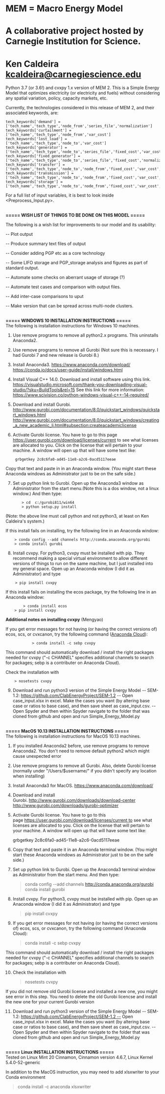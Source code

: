 # MEM = Macro Energy Model
#
# A collaborative project hosted by Carnegie Institution for Science.
#
# Ken Caldeira <kcaldeira@carnegiescience.edu>


Python 3.7 (or 3.6!) and cvxpy 1.x version of MEM 2. This is a Simple Energy Model that optimizes electricity (or electricity
and fuels) without considering any spatial variation, policy, capacity markets, etc.

Currently, the technologies considered in this release of MEM 2, and their associated keywords, are:


    tech_keywords['demand'] = ['tech_name','tech_type','node_from','series_file','normalization']
    tech_keywords['curtailment'] = ['tech_name','tech_type','node_from','var_cost']
    tech_keywords['lost_load'] = ['tech_name','tech_type','node_to','var_cost']
    tech_keywords['generator'] = ['tech_name','tech_type','node_to','series_file','fixed_cost','var_cost','normalization','capacity']
    tech_keywords['fixed_generator'] = ['tech_name','tech_type','node_to','series_file','fixed_cost','normalization','capacity']
    tech_keywords['transfer'] = ['tech_name','tech_type','node_to','node_from','fixed_cost','var_cost','efficiency','capacity']
    tech_keywords['transmission'] = ['tech_name','tech_type','node_to','node_from','fixed_cost','var_cost','efficiency','capacity']
    tech_keywords['storage'] = ['tech_name','tech_type','node_to','node_from','fixed_cost','var_cost','efficiency','charging_time','decay_rate','capacity']

For a full list of input variables, it is best to look inside <Preprocess_Input.py>.

<br>
<b>=====  WISH LIST OF THINGS TO BE DONE ON THIS MODEL  =====</b>
<br>

The following is a wish list for improvements to our model and its usability:

-- Plot output

-- Produce summary text files of output

-- Consider adding PGP etc as a core technology

-- Some LIFO storage and PGP_storage analysis and figures as part of standard output.

-- Automate some checks on aberrant usage of storage (?)

-- Automate test cases and comparison with output files.

-- Add inter-case comparisons to uput

-- Make version that can be spread across multi-node clusters.


<br>
<b>=====  WINDOWS 10 INSTALLATION INSTRUCTIONS  ===== </b>
<br>
The following is installation instructions for Windows 10 machines.

1. Use remove programs to remove all python2.x programs. This uninstalls Anaconda2.

2. Use remove programs to remove all Gurobi (Not sure this is necessary. I had Gurobi 7 and new release is Gurobi 8.)

3. Install Anaconda3. https://www.anaconda.com/download/ https://conda.io/docs/user-guide/install/windows.html

4. Install Visual C++ 14.0.  Download and install software using this link. https://visualstudio.microsoft.com/thank-you-downloading-visual-studio/?sku=BuildTools&rel=15 See this link for more information: https://www.scivision.co/python-windows-visual-c++-14-required/

5. Download and install Gurobi. http://www.gurobi.com/documentation/8.0/quickstart_windows/quickstart_windows.html http://www.gurobi.com/documentation/8.0/quickstart_windows/creating_a_new_academic_li.html#subsection:createacademiclicense

6. Activate Gurobi license. You have to go to this page https://user.gurobi.com/download/licenses/current to see what licenses are allocated to you. Click on the license that will pertain to your machine. A window will open up that will have some text like:

		grbgetkey 2c8c6fa0-ad45-11e8-a2c6-0acd5117eeae

Copy that text and paste in in an Anaconda window. (You might start these Anaconda windows as Administrator just to be on the safe side.)

7. Set up python link to Gurobi. Open up the Anaconda3 window as Administrator from the start menu.(Note this is a dos window, not a linux window.) And then type:

	       > cd  c:/gurobi811/win64
	       > python setup.py install
	       
(Note: the above line must call python and not python3, at least on Ken Caldeira's system.)

If this install fails on installing, try the following line in an Anaconda window:

		> conda config --add channels http://conda.anaconda.org/gurobi
		> conda install gurobi

8. Install cvxpy. For python3, cvxpy must be installed with pip. They recommend making a special virtual environment to allow different versions of things to run on the same machine, but I just installed into my general space.  Open up an Anaconda window (I did it as Administrator) and type

		> pip install cvxpy 

If this install fails on installing the ecos package, try the following line in an Anaconda window:

	        > conda install ecos
		> pip install cvxpy

<b>Additional notes on installing cvxpy</b> (Mengyao)

If you get error messages for not having (or having the correct versions of) ecos, scs, or cvxcanon, try the following command (<a href="https://anaconda.org/sebp/cvxpy">Anaconda Cloud</a>): 

                > conda install -c sebp cvxpy

This command should automatically download / install the right packages needed for cvxpy ("-c CHANNEL" specifies additional channels to search for packages; sebp is a contributer on Anaconda Cloud).

Check the installation with

		> nosetests cvxpy 

9. Download and run python3 version of the Simple Energy Model -- SEM-1.2: https://github.com/ClabEnergyProject/SEM-1.2
-- Open case_input.xlsx in excel. Make the cases you want (by altering base case or ratios to base case), and then save sheet as case_input.csv.
-- Open Spyder and then within Spyder navigate to the folder that was cloned from github and open and run Simple_Energy_Model.py


<br>
<b>=====  MacOS 10.13 INSTALLATION INSTRUCTIONS  ===== </b>
<br>
The following is installation instructions for MacOS 10.13 machines.

1. If you installed Anaconda2 before, use remove programs to remove Anaconda2. You don't need to remove default python2 which might cause unexpected error

2. Use remove programs to remove all Gurobi. Also, delete Gurobi license (normally under "/Users/$username/" if you didn't specify any location when installing)

3. Install Anaconda3 for MacOS. https://www.anaconda.com/download/

4. Download and install Gurobi. http://www.gurobi.com/downloads/download-center  http://www.gurobi.com/downloads/gurobi-optimizer

5. Activate Gurobi license. You have to go to this page https://user.gurobi.com/download/licenses/current to see what licenses are allocated to you. Click on the license that will pertain to your machine. A window will open up that will have some text like: 

	grbgetkey 2c8c6fa0-ad45-11e8-a2c6-0acd5117eeae

6. Copy that text and paste it in an Anaconda terminal window. (You might start these Anaconda windows as Administrator just to be on the safe side.)

7. Set up python link to Gurobi. Open up the Anaconda3 terminal window as Administrator from the start menu. And then type:

	> conda config --add channels http://conda.anaconda.org/gurobi	
	> conda install gurobi

8. Install cvxpy. For python3, cvxpy must be installed with pip. Open up an Anaconda window (I did it as Administrator) and type 

	> pip install cvxpy 

9. If you get error messages for not having (or having the correct versions of) ecos, scs, or cvxcanon, try the following command (Anaconda Cloud):

	> conda install -c sebp cvxpy

This command should automatically download / install the right packages needed for cvxpy ("-c CHANNEL" specifies additional channels to search for packages; sebp is a contributer on Anaconda Cloud).

10. Check the installation with

	> nosetests cvxpy 

If you did not remove old Gurobi license and installed a new one, you might see error in this step. You need to delete the old Gurobi licencse and install the new one for your current Gurobi version

11. Download and run python3 version of the Simple Energy Model -- SEM-1.2: https://github.com/ClabEnergyProject/SEM-1.2 -- Open case_input.xlsx in excel. Make the cases you want (by altering base case or ratios to base case), and then save sheet as case_input.csv. -- Open Spyder and then within Spyder navigate to the folder that was cloned from github and open and run Simple_Energy_Model.py


<br>
<b>=====  Linux INSTALLATION INSTRUCTIONS  ===== </b>
<br>
Tested on Linux Mint 20 Cinnamon, Cinnamon version 4.6.7, Linux Kernel 5.4.0-52-generic

In addition to the MacOS instruction, you may need to add  xlsxwriter to your Conda environment

> conda install -c anaconda xlsxwriter
